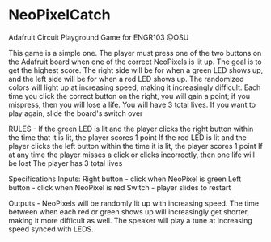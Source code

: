 # NeoPixelCatch
Adafruit Circuit Playground Game for ENGR103 @OSU

This game is a simple one. The player must press one of the two buttons on the Adafruit board when one of the correct NeoPixels is lit up. The goal is to get the highest score. The right side will be for when a green LED shows up, and the left side will be for when a red LED shows up. The randomized colors will light up at increasing speed, making it increasingly difficult. Each time you click the correct button on the right, you will gain a point; if you mispress, then you will lose a life. You will have 3 total lives. If you want to play again, slide the board's switch over 

RULES -
If the green LED is lit and the player clicks the right button within the time that it is lit, the player scores 1 point
If the red LED is lit and the player clicks the left button within the time it is lit, the player scores 1 point
If at any time the player misses a click or clicks incorrectly, then one life will be lost
The player has 3 total lives

Specifications 
Inputs:
Right button - click when NeoPixel is green
Left button - click when NeoPixel is red
Switch - player slides to restart

Outputs - 
NeoPixels will be randomly lit up with increasing speed. The time between when each red or green shows up will increasingly get shorter, making it more difficult as well. 
The speaker will play a tune at increasing speed synced with LEDS.
